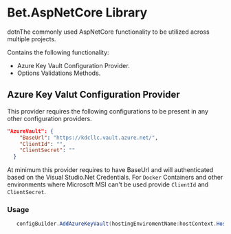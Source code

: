 # Bet.AspNetCore Library

dotnThe commonly used AspNetCore functionality to be utilized across multiple projects.

Contains the following functionality:

- Azure Key Vault Configuration Provider.
- Options Validations Methods.

## Azure Key Valut Configuration Provider

This provider requires the following configurations to be present in any other configuration providers.

```json
"AzureVault": {
    "BaseUrl": "https://kdcllc.vault.azure.net/",
    "ClientId": "",
    "ClientSecret": ""
  }
```
At minimum this provider requires to have BaseUrl and will authenticated based on the Visual Studio.Net 
Credentials. For `Docker` Containers and other environments where Microsoft MSI can't be used provide `ClientId` and `ClientSecret`.

### Usage

```c#
   configBuilder.AddAzureKeyVault(hostingEnviromentName:hostContext.HostingEnvironment.EnvironmentName);
```
